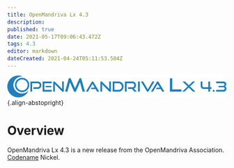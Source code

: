 ```yaml
---
title: OpenMandriva Lx 4.3
description: 
published: true
date: 2021-05-17T09:06:43.472Z
tags: 4.3
editor: markdown
dateCreated: 2021-04-24T05:11:53.504Z
---
```


![header-tr-omlx43.svg](/assets/header-tr-omlx43.svg){.align-abstopright}

# Overview
OpenMandriva Lx 4.3 is a new release from the OpenMandriva Association. [Codename](/en/releases/codename) Nickel.